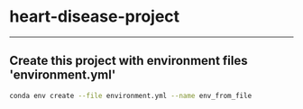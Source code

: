 # heart-disease-project
---

## Create this project with environment files 'environment.yml'
```bash
conda env create --file environment.yml --name env_from_file
```
